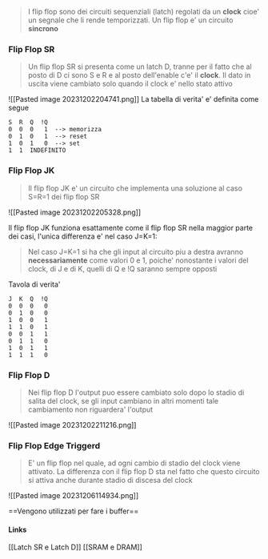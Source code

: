 >I flip flop sono dei circuiti sequenziali (latch) regolati da un **clock** cioe' un segnale che li rende temporizzati. Un flip flop e' un circuito **sincrono**

### Flip Flop SR
>Un flip flop SR si presenta come un latch D, tranne per il fatto che al posto di D ci sono S e R e al posto dell'enable c'e' il **clock**. Il dato in uscita viene cambiato solo quando il clock e' nello stato attivo

![[Pasted image 20231202204741.png]]
La tabella di verita' e' definita come segue
```
S  R  Q  !Q
0  0  0   1  --> memorizza
0  1  0   1  --> reset
1  0  1   0  --> set
1  1  INDEFINITO
```

### Flip Flop JK
>Il flip flop JK e' un circuito che implementa una soluzione al caso S=R=1 dei flip flop SR

![[Pasted image 20231202205328.png]]

Il flip flop JK funziona esattamente come il flip flop SR nella maggior parte dei casi, l'unica differenza e' nel caso J=K=1:

>Nel caso J=K=1 si ha che gli input al circuito piu a destra avranno **necessariamente** come valori 0 e 1, poiche' nonostante i valori del clock, di J e di K, quelli di Q e !Q saranno sempre opposti

Tavola di verita'
```
J  K  Q  !Q
0  0  0   0
0  1  0   0  
1  0  0   1
1  1  0   1
0  0  1   1
0  1  1   0
1  0  1   1
1  1  1   0
```

### Flip Flop D
>Nei flip flop D l'output puo essere cambiato solo dopo lo stadio di salita del clock, se gli input cambiano in altri momenti tale cambiamento non riguardera' l'output

![[Pasted image 20231202211216.png]]

### Flip Flop Edge Triggerd
>E' un flip flop nel quale, ad ogni cambio di stadio del clock viene attivato. La differenza con il flip flop D sta nel fatto che questo circuito si attiva anche durante stadio di discesa del clock

![[Pasted image 20231206114934.png]]

==Vengono utilizzati per fare i buffer== 

#### Links 
[[Latch SR e Latch D]]
[[SRAM e DRAM]]
